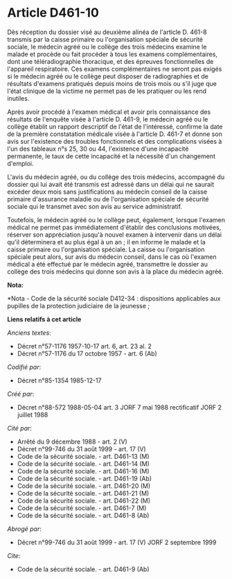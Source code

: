 # Article D461-10

Dès réception du dossier visé au deuxième alinéa de l'article D. 461-8 transmis par la caisse primaire ou l'organisation
spéciale de sécurité sociale, le médecin agréé ou le collège des trois médecins examine le malade et procède ou fait procéder
à tous les examens complémentaires, dont une téléradiographie thoracique, et des épreuves fonctionnelles de l'appareil
respiratoire. Ces examens complémentaires ne seront pas exigés si le médecin agréé ou le collège peut disposer de
radiographies et de résultats d'examens pratiqués depuis moins de trois mois ou s'il juge que l'état clinique de la victime
ne permet pas de les pratiquer ou les rend inutiles.

Après avoir procédé à l'examen médical et avoir pris connaissance des résultats de l'enquête visée à l'article D. 461-9, le
médecin agréé ou le collège établit un rapport descriptif de l'état de l'intéressé, confirme la date de la première
constatation médicale visée à l'article D. 461-7 et donne son avis sur l'existence des troubles fonctionnels et des
complications visées à l'un des tableaux n°s 25, 30 ou 44, l'existence d'une incapacité permanente, le taux de cette
incapacité et la nécessité d'un changement d'emploi.

L'avis du médecin agréé, ou du collège des trois médecins, accompagné du dossier qui lui avait été transmis est adressé dans
un délai qui ne saurait excéder deux mois sans justifications au médecin conseil de la caisse primaire d'assurance maladie ou
de l'organisation spéciale de sécurité sociale qui le transmet avec son avis au service administratif.

Toutefois, le médecin agréé ou le collège peut, également, lorsque l'examen médical ne permet pas immédiatement d'établir des
conclusions motivées, réserver son appréciation jusqu'à nouvel examen à intervenir dans un délai qu'il déterminera et au plus
égal à un an ; il en informe le malade et la caisse primaire ou l'organisation spéciale. La caisse ou l'organisation spéciale
peut alors, sur avis du médecin conseil, dans le cas où l'examen médical a été effectué par le médecin agréé, transmettre le
dossier au collège des trois médecins qui donne son avis à la place du médecin agréé.

**Nota:**

*Nota - Code de la sécurité sociale D412-34 : dispositions applicables aux pupilles de la protection judiciaire de la
jeunesse ;

**Liens relatifs à cet article**

_Anciens textes_:

  - Décret n°57-1176 1957-10-17 art. 6, art. 23 al. 2
  - Décret n°57-1176 du 17 octobre 1957 - art. 6 (Ab)

_Codifié par_:

  - Décret n°85-1354 1985-12-17

_Créé par_:

  - Décret n°88-572 1988-05-04 art. 3 JORF 7 mai 1988 rectificatif JORF 2 juillet 1988

_Cité par_:

  - Arrêté du 9 décembre 1988 - art. 2 (V)
  - Décret n°99-746 du 31 août 1999 - art. 17 (V)
  - Code de la sécurité sociale. - art. D461-13 (M)
  - Code de la sécurité sociale. - art. D461-14 (M)
  - Code de la sécurité sociale. - art. D461-16 (M)
  - Code de la sécurité sociale. - art. D461-19 (Ab)
  - Code de la sécurité sociale. - art. D461-20 (M)
  - Code de la sécurité sociale. - art. D461-21 (M)
  - Code de la sécurité sociale. - art. D461-22 (M)
  - Code de la sécurité sociale. - art. D461-7 (M)
  - Code de la sécurité sociale. - art. D461-8 (Ab)

_Abrogé par_:

  - Décret n°99-746 du 31 août 1999 - art. 17 (V) JORF 2 septembre 1999

_Cite_:

  - Code de la sécurité sociale. - art. D461-9 (Ab)
